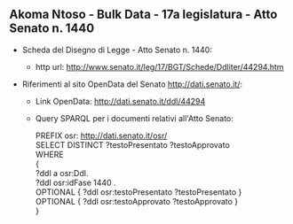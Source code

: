 ## Akoma Ntoso - Bulk Data - 17a legislatura - Atto Senato n. 1440 ##

* Scheda del Disegno di Legge - Atto Senato n. 1440:
	* http url: http://www.senato.it/leg/17/BGT/Schede/Ddliter/44294.htm

* Riferimenti al sito OpenData del Senato http://dati.senato.it/:
	* Link OpenData: http://dati.senato.it/ddl/44294
	* Query SPARQL per i documenti relativi all'Atto Senato:

        PREFIX osr: <http://dati.senato.it/osr/>  
		SELECT DISTINCT ?testoPresentato ?testoApprovato  
		WHERE  
		{  
		    ?ddl a osr:Ddl.  
		    ?ddl osr:idFase 1440 .  
		    OPTIONAL { ?ddl osr:testoPresentato ?testoPresentato }  
		    OPTIONAL { ?ddl osr:testoApprovato ?testoApprovato }  
		}
		
